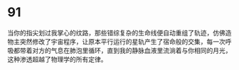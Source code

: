 # 91
当你的指尖划过我掌心的纹路，那些错综复杂的生命线便自动重组了轨迹，仿佛造物主突然修改了宇宙程序，让原本平行运行的星轨产生了宿命般的交集，每一次呼吸都带着对方的气息在肺泡里循环，直到我的静脉血液里流淌着与你相同的月光，这种渗透超越了物理学的所有定律。
